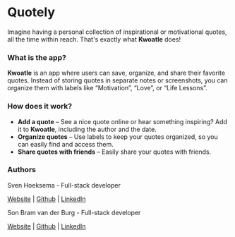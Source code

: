 # Quotely

Imagine having a personal collection of inspirational or motivational quotes, all the time within reach. That's exactly what **Kwoatle** does!

### What is the app?

**Kwoatle** is an app where users can save, organize, and share their favorite quotes. Instead of storing quotes in separate notes or screenshots, you can organize them with labels like “Motivation”, “Love”, or “Life Lessons”.

### How does it work?

-   **Add a quote** – See a nice quote online or hear something inspiring? Add it to **Kwoatle**, including the author and the date.
-   **Organize quotes** – Use labels to keep your quotes organized, so you can easily find and access them.
-   **Share quotes with friends** – Easily share your quotes with friends.

### Authors

Sven Hoeksema - Full-stack developer

[Website](https://snevver.github.io/) | [Github](https://github.com/Snevver) | [LinkedIn](https://www.linkedin.com/in/sven-hoeksema/)

Son Bram van der Burg - Full-stack developer

[Website](https://vdburg.site/) | [Github](https://github.com/Penguin-09) | [LinkedIn](https://www.linkedin.com/in/son-bram/)
